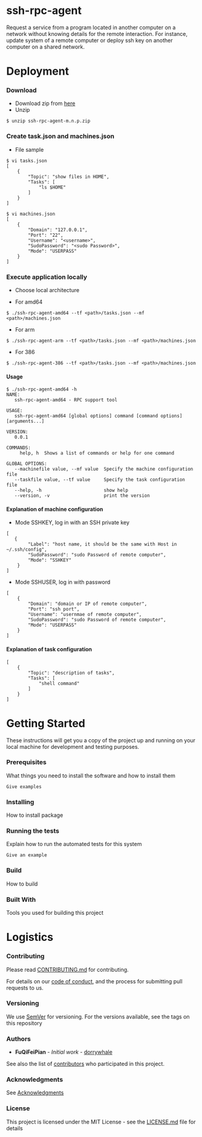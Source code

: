 # ssh-rpc-agent 

 Request a service from a program located in another computer on a network without knowing details for the remote interaction. For instance, update system of a remote computer or deploy ssh key on another computer on a shared network. 

# Deployment

### Download 

* Download zip from [here](https://github.com/FuQiFeiPian/ssh-rpc-agent/releases)
* Unzip

```
$ unzip ssh-rpc-agent-m.n.p.zip
```

### Create task.json and machines.json 

* File sample

```
$ vi tasks.json
[
    {
        "Topic": "show files in HOME",
        "Tasks": [
            "ls $HOME"
        ]
    }
] 

$ vi machines.json
[
    {
        "Domain": "127.0.0.1",
        "Port": "22",
        "Username": "<username>",
        "SudoPassword": "<sudo Password>",
        "Mode": "USERPASS"
    }
] 

```

### Execute application locally

* Choose local architecture

* For amd64

```
$ ./ssh-rpc-agent-amd64 --tf <path>/tasks.json --mf <path>/machines.json
```

* For arm

```
$ ./ssh-rpc-agent-arm --tf <path>/tasks.json --mf <path>/machines.json
```

* For 386

```
$ ./ssh-rpc-agent-386 --tf <path>/tasks.json --mf <path>/machines.json
```

#### Usage

```
$ ./ssh-rpc-agent-amd64 -h
NAME:
   ssh-rpc-agent-amd64 - RPC support tool

USAGE:
   ssh-rpc-agent-amd64 [global options] command [command options] [arguments...]

VERSION:
   0.0.1

COMMANDS:
     help, h  Shows a list of commands or help for one command

GLOBAL OPTIONS:
   --machinefile value, --mf value  Specify the machine configuration file
   --taskfile value, --tf value     Specify the task configuration file
   --help, -h                       show help
   --version, -v                    print the version
```

#### Explanation of machine configuration

* Mode SSHKEY, log in with an SSH private key 

```
[
   {
        "Label": "host name, it should be the same with Host in ~/.ssh/config",
        "SudoPassword": "sudo Password of remote computer",
        "Mode": "SSHKEY"
    }
] 
```

* Mode SSHUSER, log in with password

```
[
    {
        "Domain": "domain or IP of remote computer",
        "Port": "ssh port",
        "Username": "usernmae of remote computer",
        "SudoPassword": "sudo Password of remote computer",
        "Mode": "USERPASS"
    }
]  
```

		

#### Explanation of task configuration
```
[
    {
        "Topic": "description of tasks",
        "Tasks": [
            "shell command"
        ]
    }
] 
```


# Getting Started

These instructions will get you a copy of the project up and running on your local machine for development and testing purposes. 

### Prerequisites

What things you need to install the software and how to install them

```
Give examples
```

### Installing

How to install package


### Running the tests

Explain how to run the automated tests for this system

```
Give an example
```


### Build

How to build

### Built With

Tools you used for building this project

# Logistics

### Contributing

Please read [CONTRIBUTING.md](https://github.com/FuQiFeiPian/ssh-rpc-agent/blob/master/docs/CONTRIBUTING.md) for contributing.

For details on our [code of conduct](https://github.com/FuQiFeiPian/ssh-rpc-agent/blob/master/docs/CODE_OF_CONDUCT.md), and the process for submitting pull requests to us.

### Versioning

We use [SemVer](http://semver.org/) for versioning. For the versions available, see the tags on this repository

### Authors

* **FuQiFeiPian** - *Initial work* - [dorrywhale](https://github.com/dorrywhale)

See also the list of [contributors](https://github.com/FuQiFeiPian/ssh-rpc-agent/graphs/contributors) who participated in this project.

### Acknowledgments

See [Acknowledgments](https://github.com/FuQiFeiPian/ssh-rpc-agent/blob/master/docs/ACKNOWLEDGMENTS.md)


### License

This project is licensed under the MIT License - see the [LICENSE.md](https://github.com/FuQiFeiPian/ssh-rpc-agent/blob/master/LICENSE.md) file for details


